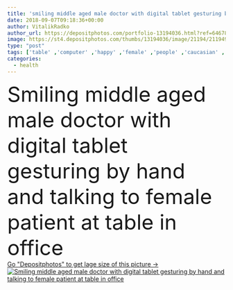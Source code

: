 ```yaml
---
title: 'smiling middle aged male doctor with digital tablet gesturing by hand and talking to female patient at table in office '
date: 2018-09-07T09:18:36+00:00
author: VitalikRadko
author_url: https://depositphotos.com/portfolio-13194036.html?ref=64678756
image: https://st4.depositphotos.com/thumbs/13194036/image/21194/211949118/api_thumb_450.jpg?forcejpeg=true
type: "post"
tags: ['table' ,'computer' ,'happy' ,'female' ,'people' ,'caucasian' ,'smile' ,'health' ,'medicine' ,'healthcare' ,'illness' ,'male' ,'medical' ,'man' ,'connection' ,'office' ,'doctor' ,'hospital' ,'woman' ,'communication' ,'electronic' ,'wireless' ,'laptop' ,'notebook' ,'stethoscope' ,'patient' ,'work' ,'job' ,'disease' ,'indoors' ,'profession' ,'mature' ,'sick' ,'gesture' ,'Gesturing' ,'diagnosis' ,'clinic' ,'devices' ,'gadgets' ,'professional occupation' ,'copy space' ,'middle aged' ,'Grey Hair' ,'general practitioner' ,'Digital Tablet' ,'white coat' ]
categories: 
  - health
---
```

<div aling="center">
            <font size="60"> Smiling middle aged male doctor with digital tablet gesturing by hand and talking to female patient at table in office</font>   
</div>
<div>
    <a href='https://depositphotos.com/211949118/stock-photo-smiling-middle-aged-male-doctor.html?ref=64678756' target=_blank > Go "Depositphotos" to get lage size of this picture ->
        <img href='https://depositphotos.com/211949118/stock-photo-smiling-middle-aged-male-doctor.html?ref=64678756' src='https://st4.depositphotos.com/13194036/21194/i/950/depositphotos_211949118-stock-photo-smiling-middle-aged-male-doctor.jpg?forcejpeg=true' alt='Smiling middle aged male doctor with digital tablet gesturing by hand and talking to female patient at table in office' >
    </a>
</div>
